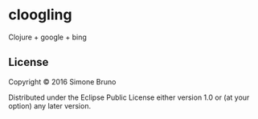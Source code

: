 # cloogling

Clojure + google + bing


## License

Copyright © 2016 Simone Bruno

Distributed under the Eclipse Public License either version 1.0 or (at
your option) any later version.
